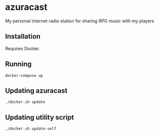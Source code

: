 # azuracast
My personal internet radio station for sharing RPG music with my players

## Installation

Requires Docker.

## Running

`docker-compose up`

## Updating azuracast

`./docker.sh update`

## Updating utility script

`./docker.sh update-self`
